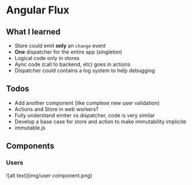# Angular Flux
## What I learned

- Store could emit **only** an `change` event
- **One** dispatcher for the entire app (singleton)
- Logical code only in stores
- Aync code (call to backend, etc) goes in actions
- Dispatcher could contains a log system to help debugging


## Todos
 - Add another component (like complexe new user validation)
 - Actions and Store in web workers?
 - Fully understand emiter vs dispatcher, code is very similar
 - Develop a base case for store and action to make immutability implicite
 - immutable.js
 
 
## Components
### Users

![alt text](img/user component.png)

 